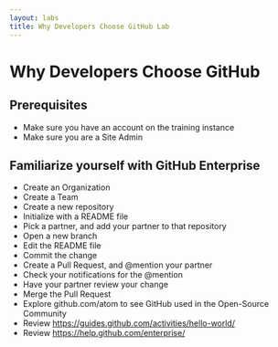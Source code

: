 ```yaml
---
layout: labs
title: Why Developers Choose GitHub Lab
---
```


# Why Developers Choose GitHub

## Prerequisites
- Make sure you have an account on the training instance
- Make sure you are a Site Admin

## Familiarize yourself with GitHub Enterprise
- Create an Organization
- Create a Team
- Create a new repository
 - Initialize with a README file
 - Pick a partner, and add your partner to that repository
 - Open a new branch
 - Edit the README file
 - Commit the change
 - Create a Pull Request, and @mention your partner
 - Check your notifications for the @mention
 - Have your partner review your change
 - Merge the Pull Request
- Explore github.com/atom to see GitHub used in the Open-Source Community
- Review https://guides.github.com/activities/hello-world/
- Review https://help.github.com/enterprise/

